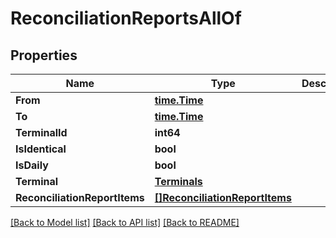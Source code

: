 # ReconciliationReportsAllOf

## Properties

Name | Type | Description | Notes
------------ | ------------- | ------------- | -------------
**From** | [**time.Time**](time.Time.md) |  | 
**To** | [**time.Time**](time.Time.md) |  | 
**TerminalId** | **int64** |  | 
**IsIdentical** | **bool** |  | 
**IsDaily** | **bool** |  | 
**Terminal** | [**Terminals**](Terminals.md) |  | [optional] 
**ReconciliationReportItems** | [**[]ReconciliationReportItems**](ReconciliationReportItems.md) |  | [optional] 

[[Back to Model list]](../README.md#documentation-for-models) [[Back to API list]](../README.md#documentation-for-api-endpoints) [[Back to README]](../README.md)


